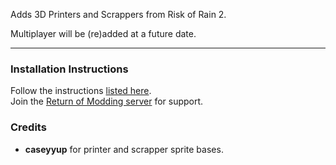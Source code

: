 Adds 3D Printers and Scrappers from Risk of Rain 2.  

Multiplayer will be (re)added at a future date.  

---

### Installation Instructions
Follow the instructions [listed here](https://docs.google.com/document/d/1NgLwb8noRLvlV9keNc_GF2aVzjARvUjpND2rxFgxyfw/edit?usp=sharing).  
Join the [Return of Modding server](https://discord.gg/VjS57cszMq) for support.  


### Credits
* **caseyyup** for printer and scrapper sprite bases.